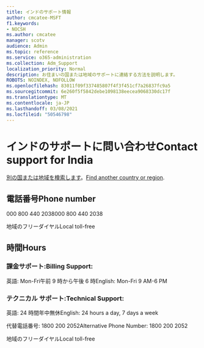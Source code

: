 ```yaml
---
title: インドのサポート情報
author: cmcatee-MSFT
f1.keywords:
- NOCSH
ms.author: cmcatee
manager: scotv
audience: Admin
ms.topic: reference
ms.service: o365-administration
ms.collection: Adm_Support
localization_priority: Normal
description: お住まいの国または地域のサポートに連絡する方法を説明します。
ROBOTS: NOINDEX, NOFOLLOW
ms.openlocfilehash: 83011f09f337485807f4f3f451cf7a26837fc9a5
ms.sourcegitcommit: 6e260f5f5842debe1098138eecea9068330dc17f
ms.translationtype: MT
ms.contentlocale: ja-JP
ms.lasthandoff: 03/08/2021
ms.locfileid: "50546798"
---
```

# <a name="contact-support-for-india"></a><span data-ttu-id="45f53-103">インドのサポートに問い合わせ</span><span class="sxs-lookup"><span data-stu-id="45f53-103">Contact support for India</span></span>

<span data-ttu-id="45f53-104">[別の国または地域を検索します](../contact-support-for-business-products.md)。</span><span class="sxs-lookup"><span data-stu-id="45f53-104">[Find another country or region](../contact-support-for-business-products.md).</span></span>

## <a name="phone-number"></a><span data-ttu-id="45f53-105">電話番号</span><span class="sxs-lookup"><span data-stu-id="45f53-105">Phone number</span></span>
<span data-ttu-id="45f53-106">000 800 440 2038</span><span class="sxs-lookup"><span data-stu-id="45f53-106">000 800 440 2038</span></span>

<span data-ttu-id="45f53-107">地域のフリーダイヤル</span><span class="sxs-lookup"><span data-stu-id="45f53-107">Local toll-free</span></span>

## <a name="hours"></a><span data-ttu-id="45f53-108">時間</span><span class="sxs-lookup"><span data-stu-id="45f53-108">Hours</span></span>
### <a name="billing-support"></a><span data-ttu-id="45f53-109">課金サポート:</span><span class="sxs-lookup"><span data-stu-id="45f53-109">Billing Support:</span></span>

<span data-ttu-id="45f53-110">英語: Mon-Fri午前 9 時から午後 6 時</span><span class="sxs-lookup"><span data-stu-id="45f53-110">English: Mon-Fri 9 AM-6 PM</span></span>

### <a name="technical-support"></a><span data-ttu-id="45f53-111">テクニカル サポート:</span><span class="sxs-lookup"><span data-stu-id="45f53-111">Technical Support:</span></span>

<span data-ttu-id="45f53-112">英語: 24 時間年中無休</span><span class="sxs-lookup"><span data-stu-id="45f53-112">English: 24 hours a day, 7 days a week</span></span>

<span data-ttu-id="45f53-113">代替電話番号: 1800 200 2052</span><span class="sxs-lookup"><span data-stu-id="45f53-113">Alternative Phone Number: 1800 200 2052</span></span>

<span data-ttu-id="45f53-114">地域のフリーダイヤル</span><span class="sxs-lookup"><span data-stu-id="45f53-114">Local toll-free</span></span>
